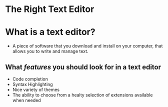# The Right Text Editor

# What is a text editor?
<ul>
  <li> A piece of software that you download and install on your computer, that allows you to write and manage text.
</ul>
<h2> What <em>features</em> you should look for in a text editor</h2>
<ul>
  <li> Code completion</li>
  <li> Syntax Highlighting</li>
  <li> Nice variety of themes</li>
  <li> The ability to choose from a healty selection of extensions available when needed</li>
</ul>
